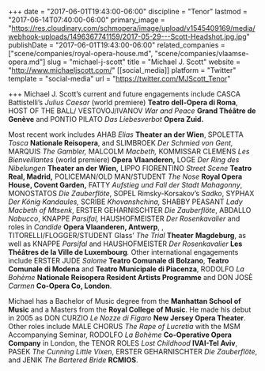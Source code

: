 +++
date = "2017-06-01T19:43:00-06:00"
discipline = "Tenor"
lastmod = "2017-06-14T07:40:00-06:00"
primary_image = "https://res.cloudinary.com/schmopera/image/upload/v1545409169/media/webhook-uploads/1496367741159/2017-05-29---Scott-Headshot.jpg.jpg"
publishDate = "2017-06-01T19:43:00-06:00"
related_companies = ["scene/companies/royal-opera-house.md", "scene/companies/vlaamse-opera.md"]
slug = "michael-j-scott"
title = "Michael J. Scott"
website = "http://www.michaeljscott.com/"
[[social_media]]
platform = "Twitter"
template = "social-media"
url = "https://twitter.com/MJScott_Tenor"

+++
Michael J. Scott’s current and future engagements include CASCA Battistelli’s _Julius Caesar_ (world premiere) **Teatro dell-Opera di Roma**, HOST OF THE BALL/ VESTOVOJ/IVANOV _War and Peace_ **Grand Théâtre de Genève** and PONTIO PILATO _Das Liebesverbot_ **Opera Zuid.**

Most recent work includes AHAB _Elias_ **Theater an der Wien**, SPOLETTA _Tosca_ **Nationale Reisopera**, and SLIMBROEK _Der Schmied von Gent,_ MARQUIS _The Gambler,_ MALCOLM _Macbeth,_ KOMMISSAR CLEMENS _Les Bienveillantes_ (world premiere) **Opera Vlaanderen,** LOGE _Der Ring des Nibelungen_ **Theater an der Wien,** LIPPO FIORENTINO _Street Scene_ **Teatro Real, Madrid,** POLICEMAN/OLD MAN/STUDENT _The Nose_ **Royal Opera House, Covent Garden,** FATTY _Aufstieg und Fall der Stadt Mahagonny_, MONOSTATOS _Die Zauberflöte_, SOPEL Rimsky-Korsakov’s _Sadko_, SYPHAX _Der König Kandaules,_ SCRIBE _Khovanshchina,_ SHABBY PEASANT _Lady Macbeth of Mtsenk_, ERSTER GEHARNISCHTER _Die Zauberflöte_, ABDALLO _Nabucco_, KNAPPE _Parsifal,_ HAUSHOFMEISTER _Der Rosenkavalier_ and roles in _Candide_ **Opera Vlaanderen, Antwerp**, , TITORELLI/FLOGGER/STUDENT Glass’ _The Trial_ **Theater** **Magdeburg**, as well as KNAPPE _Parsifal_ and HAUSHOFMEISTER _Der Rosenkavalier_ **Les Théâtres de la Ville de Luxembourg**_._ Other international engagements include ERSTER JUDE _Salome_ **Teatro Comunale di Bolzano**, **Teatro Comunale di Modena** and **Teatro Municipale di Piacenza**, RODOLFO _La Bohème_ **Nationale Reisopera Resident Artists Programme** and DON JOSÈ _Carmen_ **Co-Opera Co, London**.

Michael has a Bachelor of Music degree from the **Manhattan School of Music** and a Masters from the **Royal College of Music**. He made his debut in 2005 as DON CURZIO _Le Nozze di Figaro_ **New Jersey Opera Theater**. Other roles include MALE CHORUS _The Rape of Lucretia_ with the MSM Accompanying Seminar, RODOLFO _La Bohème_ **Co-Operative Opera Company** in London, the TENOR ROLES _Lost Childhood_ **IVAI-Tel Aviv**, PASEK _The Cunning Little Vixen_, ERSTER GEHARNISCHTER _Die Zauberflöte_, and JENIK _The Bartered Bride_ **RCMIOS**.